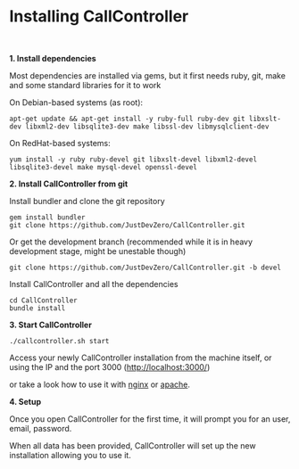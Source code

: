 Installing CallController
===============
<br/>

**1. Install dependencies**

Most dependencies are installed via gems, but it first needs ruby, git, make and some standard
libraries for it to work

On Debian-based systems (as root):

    apt-get update && apt-get install -y ruby-full ruby-dev git libxslt-dev libxml2-dev libsqlite3-dev make libssl-dev libmysqlclient-dev

On RedHat-based systems:

    yum install -y ruby ruby-devel git libxslt-devel libxml2-devel libsqlite3-devel make mysql-devel openssl-devel

**2. Install CallController from git**

Install bundler and clone the git repository

    gem install bundler
    git clone https://github.com/JustDevZero/CallController.git

Or get the development branch (recommended while it is in heavy development stage,
might be unestable though)

    git clone https://github.com/JustDevZero/CallController.git -b devel

Install CallController and all the dependencies

    cd CallController
    bundle install

**3. Start CallController**

    ./callcontroller.sh start

Access your newly CallController installation from the machine itself, or using the IP and
the port 3000
([http://localhost:3000/](http://localhost:3000/))

or take a look how to use it with
[nginx](apache.md)
or
[apache](nginx.md).

**4. Setup**

Once you open CallController for the first time, it will prompt you for an user, email, password.

When all data has been provided, CallController will set up the new installation allowing you to use it.
